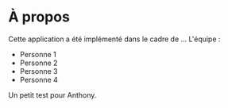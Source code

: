 # À propos
Cette application a été implémenté dans le cadre de ...
L'équipe :
- Personne 1
- Personne 2
- Personne 3
- Personne 4

Un petit test pour Anthony.
